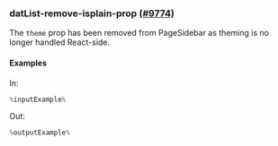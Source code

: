 ### datList-remove-isplain-prop [(#9774)](https://github.com/patternfly/patternfly-react/pull/9774)

The `theme` prop has been removed from PageSidebar as theming is no longer handled React-side.

#### Examples

In:

```jsx
%inputExample%
```

Out:

```jsx
%outputExample%
```
